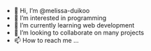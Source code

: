 - 👋 Hi, I’m @melissa-duikoo
- 👀 I’m interested in programming
- 🌱 I’m currently learning web development
- 💞️ I’m looking to collaborate on many projects
- 📫 How to reach me ...

<!---
melissa-duikoo/melissa-duikoo is a ✨ special ✨ repository because its `README.md` (this file) appears on your GitHub profile.
You can click the Preview link to take a look at your changes.
--->
